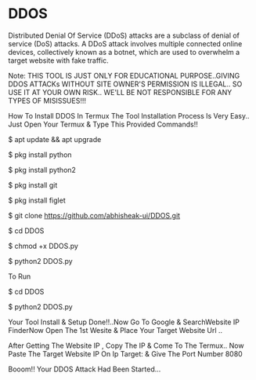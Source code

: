# DDOS

Distributed Denial Of Service (DDoS) attacks are a subclass of denial of service (DoS) attacks. A DDoS attack involves multiple connected online devices, collectively known as a botnet, which are used to overwhelm a target website with fake traffic.

Note: THIS TOOL IS JUST ONLY FOR EDUCATIONAL PURPOSE..GIVING DDOS ATTACKs WITHOUT SITE OWNER'S PERMISSION IS ILLEGAL.. SO USE IT AT YOUR OWN RISK.. WE'LL BE NOT RESPONSIBLE FOR ANY TYPES OF MISISSUES!!!

How To Install DDOS In Termux The Tool Installation Process Is Very Easy.. Just Open Your Termux & Type This Provided Commands!!

$ apt update && apt upgrade

$ pkg install python

$ pkg install python2

$ pkg install git

$ pkg install figlet

$ git clone https://github.com/abhisheak-ui/DDOS.git

$ cd DDOS

$ chmod +x DDOS.py

$ python2 DDOS.py

To Run

$ cd DDOS

$ python2 DDOS.py

Your Tool Install & Setup Done!!..Now Go To Google & SearchWebsite IP FinderNow Open The 1st Wesite & Place Your Target Website Url ..

After Getting The Website IP , Copy The IP & Come To The Termux.. Now Paste The Target Website IP On Ip Target: & Give The Port Number 8080

Booom!! Your DDOS Attack Had Been Started...
